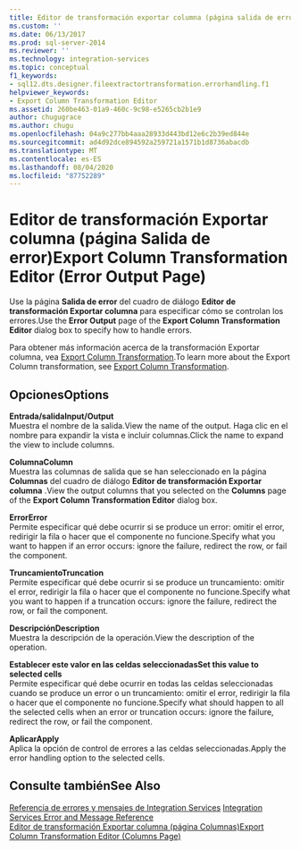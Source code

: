 ```yaml
---
title: Editor de transformación exportar columna (página salida de error) | Microsoft Docs
ms.custom: ''
ms.date: 06/13/2017
ms.prod: sql-server-2014
ms.reviewer: ''
ms.technology: integration-services
ms.topic: conceptual
f1_keywords:
- sql12.dts.designer.fileextractortransformation.errorhandling.f1
helpviewer_keywords:
- Export Column Transformation Editor
ms.assetid: 260be463-01a9-460c-9c98-e5265cb2b1e9
author: chugugrace
ms.author: chugu
ms.openlocfilehash: 04a9c277bb4aaa28933d443bd12e6c2b39ed844e
ms.sourcegitcommit: ad4d92dce894592a259721a1571b1d8736abacdb
ms.translationtype: MT
ms.contentlocale: es-ES
ms.lasthandoff: 08/04/2020
ms.locfileid: "87752289"
---
```

# <a name="export-column-transformation-editor-error-output-page"></a><span data-ttu-id="f14f5-102">Editor de transformación Exportar columna (página Salida de error)</span><span class="sxs-lookup"><span data-stu-id="f14f5-102">Export Column Transformation Editor (Error Output Page)</span></span>
  <span data-ttu-id="f14f5-103">Use la página **Salida de error** del cuadro de diálogo **Editor de transformación Exportar columna** para especificar cómo se controlan los errores.</span><span class="sxs-lookup"><span data-stu-id="f14f5-103">Use the **Error Output** page of the **Export Column Transformation Editor** dialog box to specify how to handle errors.</span></span>  
  
 <span data-ttu-id="f14f5-104">Para obtener más información acerca de la transformación Exportar columna, vea [Export Column Transformation](data-flow/transformations/export-column-transformation.md).</span><span class="sxs-lookup"><span data-stu-id="f14f5-104">To learn more about the Export Column transformation, see [Export Column Transformation](data-flow/transformations/export-column-transformation.md).</span></span>  
  
## <a name="options"></a><span data-ttu-id="f14f5-105">Opciones</span><span class="sxs-lookup"><span data-stu-id="f14f5-105">Options</span></span>  
 <span data-ttu-id="f14f5-106">**Entrada/salida**</span><span class="sxs-lookup"><span data-stu-id="f14f5-106">**Input/Output**</span></span>  
 <span data-ttu-id="f14f5-107">Muestra el nombre de la salida.</span><span class="sxs-lookup"><span data-stu-id="f14f5-107">View the name of the output.</span></span> <span data-ttu-id="f14f5-108">Haga clic en el nombre para expandir la vista e incluir columnas.</span><span class="sxs-lookup"><span data-stu-id="f14f5-108">Click the name to expand the view to include columns.</span></span>  
  
 <span data-ttu-id="f14f5-109">**Columna**</span><span class="sxs-lookup"><span data-stu-id="f14f5-109">**Column**</span></span>  
 <span data-ttu-id="f14f5-110">Muestra las columnas de salida que se han seleccionado en la página **Columnas** del cuadro de diálogo **Editor de transformación Exportar columna** .</span><span class="sxs-lookup"><span data-stu-id="f14f5-110">View the output columns that you selected on the **Columns** page of the **Export Column Transformation Editor** dialog box.</span></span>  
  
 <span data-ttu-id="f14f5-111">**Error**</span><span class="sxs-lookup"><span data-stu-id="f14f5-111">**Error**</span></span>  
 <span data-ttu-id="f14f5-112">Permite especificar qué debe ocurrir si se produce un error: omitir el error, redirigir la fila o hacer que el componente no funcione.</span><span class="sxs-lookup"><span data-stu-id="f14f5-112">Specify what you want to happen if an error occurs: ignore the failure, redirect the row, or fail the component.</span></span>  
  
 <span data-ttu-id="f14f5-113">**Truncamiento**</span><span class="sxs-lookup"><span data-stu-id="f14f5-113">**Truncation**</span></span>  
 <span data-ttu-id="f14f5-114">Permite especificar qué debe ocurrir si se produce un truncamiento: omitir el error, redirigir la fila o hacer que el componente no funcione.</span><span class="sxs-lookup"><span data-stu-id="f14f5-114">Specify what you want to happen if a truncation occurs: ignore the failure, redirect the row, or fail the component.</span></span>  
  
 <span data-ttu-id="f14f5-115">**Descripción**</span><span class="sxs-lookup"><span data-stu-id="f14f5-115">**Description**</span></span>  
 <span data-ttu-id="f14f5-116">Muestra la descripción de la operación.</span><span class="sxs-lookup"><span data-stu-id="f14f5-116">View the description of the operation.</span></span>  
  
 <span data-ttu-id="f14f5-117">**Establecer este valor en las celdas seleccionadas**</span><span class="sxs-lookup"><span data-stu-id="f14f5-117">**Set this value to selected cells**</span></span>  
 <span data-ttu-id="f14f5-118">Permite especificar qué debe ocurrir en todas las celdas seleccionadas cuando se produce un error o un truncamiento: omitir el error, redirigir la fila o hacer que el componente no funcione.</span><span class="sxs-lookup"><span data-stu-id="f14f5-118">Specify what should happen to all the selected cells when an error or truncation occurs: ignore the failure, redirect the row, or fail the component.</span></span>  
  
 <span data-ttu-id="f14f5-119">**Aplicar**</span><span class="sxs-lookup"><span data-stu-id="f14f5-119">**Apply**</span></span>  
 <span data-ttu-id="f14f5-120">Aplica la opción de control de errores a las celdas seleccionadas.</span><span class="sxs-lookup"><span data-stu-id="f14f5-120">Apply the error handling option to the selected cells.</span></span>  
  
## <a name="see-also"></a><span data-ttu-id="f14f5-121">Consulte también</span><span class="sxs-lookup"><span data-stu-id="f14f5-121">See Also</span></span>  
 <span data-ttu-id="f14f5-122">[Referencia de errores y mensajes de Integration Services](../../2014/integration-services/integration-services-error-and-message-reference.md) </span><span class="sxs-lookup"><span data-stu-id="f14f5-122">[Integration Services Error and Message Reference](../../2014/integration-services/integration-services-error-and-message-reference.md) </span></span>  
 [<span data-ttu-id="f14f5-123">Editor de transformación Exportar columna &#40;página Columnas&#41;</span><span class="sxs-lookup"><span data-stu-id="f14f5-123">Export Column Transformation Editor &#40;Columns Page&#41;</span></span>](../../2014/integration-services/export-column-transformation-editor-columns-page.md)  
  
  
